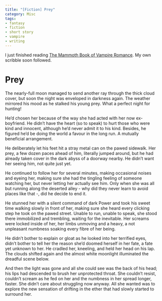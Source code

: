 ```yaml
---
title: "[Fiction] Prey"
category: Misc
tags:
- fantasy
- fiction
- short story
- vampire
- writing
---
```

I just finished reading [The Mammoth Book of Vampire Romance](http://www.goodreads.com/book/show/2855252-the-mammoth-book-of-vampire-romance). My own scribble soon followed.

# Prey

The nearly-full moon managed to send another ray through the thick cloud cover, but soon the night was enveloped in darkness again. The weather mirrored his mood as he stalked his young prey. What a perfect night for hunting!

He&rsquo;d chosen her because of the way she had acted with her now ex-boyfriend. He didn&rsquo;t have the heart (so to speak) to hurt those who were kind and innocent, although he&rsquo;d never admit it to his kind. Besides, he figured he&rsquo;d be doing the world a favour in the long run. A mutually beneficial arrangement.

He deliberately let his feet hit a stray metal can on the pawed sidewalk. Her prey, a few dozen paces ahead of him, literally jumped around, but he had already taken cover in the dark abyss of a doorway nearby. He didn&rsquo;t want her seeing him, not quite just yet.

He continued to follow her for several minutes, making occasional noises and eyeing her, making sure she had the tingling feeling of someone watching her, but never letting her actually see him. Only when she was all but running along the deserted alley - why did they never learn to avoid places like that -, did he decide to end it.

He stunned her with a silent command of dark Power and took his sweet time walking slowly in front of her, making sure she heard every clicking step he took on the pawed street. Unable to run, unable to speak, she stood there immobilized and trembling, waiting for the inevitable. Her screams were locked inside of her, her limbs unmoving and a heavy, a not unpleasant numbness soaking every fibre of her being.

He didn&rsquo;t bother to explain or gloat as he looked into her terrified eyes, didn&rsquo;t bother to tell her the reason she&rsquo;d doomed herself in her fate, a fate yet unknown to her. He cradled her, kneeling, and held her head on his lap. The clouds shifted again and the almost white moonlight illuminated the dreadful scene below.

And then the light was gone and all she could see was the back of his head; his lips had descended to brush her unprotected throat. She couldn&rsquo;t resist, couldn&rsquo;t scream as he fed on her and the numbness in her spread longer, faster. She didn&rsquo;t care about struggling now anyway. All she wanted was to explore the new sensation of drifting in the ether that had slowly started to surround her.